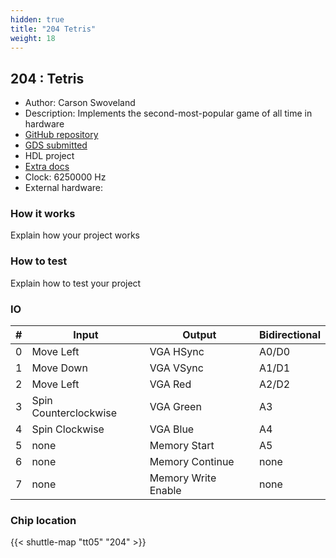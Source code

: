 ```yaml
---
hidden: true
title: "204 Tetris"
weight: 18
---
```


## 204 : Tetris

* Author: Carson Swoveland
* Description: Implements the second-most-popular game of all time in hardware
* [GitHub repository](https://github.com/SuperTails/tt-tetris)
* [GDS submitted](https://github.com/SuperTails/tt-tetris/actions/runs/6700094713)
* HDL project
* [Extra docs]()
* Clock: 6250000 Hz
* External hardware: 



### How it works

Explain how your project works


### How to test

Explain how to test your project


### IO

| # | Input        | Output       | Bidirectional      |
|---|--------------|--------------| -------------------|
| 0 | Move Left  | VGA HSync | A0/D0 |
| 1 | Move Down  | VGA VSync | A1/D1 |
| 2 | Move Left  | VGA Red | A2/D2 |
| 3 | Spin Counterclockwise  | VGA Green | A3 |
| 4 | Spin Clockwise  | VGA Blue | A4 |
| 5 | none  | Memory Start | A5 |
| 6 | none  | Memory Continue | none |
| 7 | none  | Memory Write Enable | none |

### Chip location

{{< shuttle-map "tt05" "204" >}}
